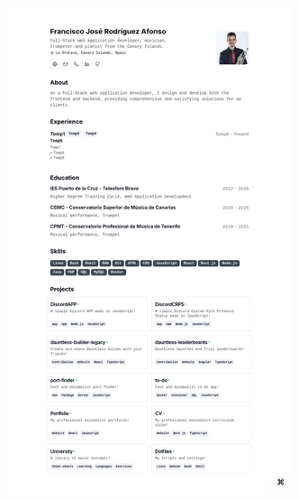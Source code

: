 <div align="center">
    <a href="https://fjrodafo-cv.vercel.app/">
        <picture>
            <img alt="Preview" src="https://raw.githubusercontent.com/FJrodafo/CV/main/Assets/Preview.png">
        </picture>
    </a>
</div>